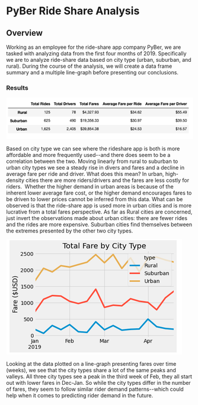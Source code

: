 # PyBer Ride Share Analysis

## Overview

Working as an employee for the ride-share app company PyBer, we are tasked with analyzing data from the first four months of 2019. Specifically we are to analyze ride-share data based on city type (urban, suburban, and rural). During the course of the analysis, we will create a data frame summary and a multiple line-graph before presenting our conclusions.

### Results

![table](https://github.com/watsonlarry/PyBer_Analysis/blob/main/Resources/Screen%20Shot%202020-11-02%20at%2011.28.46%20AM.png)

Based on city type we can see where the rideshare app is both is more affordable and more frequently used--and there does seem to be a correlation between the two. Moving linearly from rural to suburban to urban city types we see a steady rise in divers and fares and a decline in average fare per ride and driver. What does this mean? In urban, high-density cities there are more riders/drivers and the fares are less costly for riders.  Whether the higher demand in urban areas is because of the inherent lower average fare cost, or the higher demand encourages fares to be driven to lower prices cannot be inferred from this data. What can be observed is that the ride-share app is used more in urban cities and is more lucrative from a total fares perspective. As far as Rural cities are concerned, just invert the observations made about urban cities: there are fewer rides and the rides are more expensive. Suburban cities find themselves between the extremes presented by the other two city types. 

![lineplot](https://github.com/watsonlarry/PyBer_Analysis/blob/main/Resources/Screen%20Shot%202020-11-02%20at%2011.26.00%20AM.png)

Looking at the data plotted on a line-graph presenting fares over time (weeks), we see that the city types share a lot of the same peaks and valleys. All three city types see a peak in the third week of Feb, they all start out with lower fares in Dec-Jan. So while the city types differ in the number of fares, they seem to follow similar rider demand patterns--which could help when it comes to predicting rider demand in the future.
